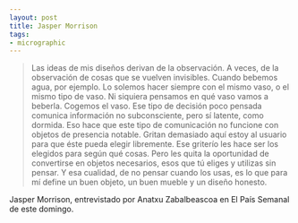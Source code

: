 ```yaml
---
layout: post
title: Jasper Morrison
tags:
- micrographic
---
```

<blockquote>Las ideas de mis diseños derivan de la observación. A veces, de la observación de cosas que se vuelven invisibles. Cuando bebemos agua, por ejemplo. Lo solemos hacer siempre con el mismo vaso, o el mismo tipo de vaso. Ni siquiera pensamos en qué vaso vamos a beberla. Cogemos el vaso. Ese tipo de decisión poco pensada comunica información no subconsciente, pero sí latente, como dormida. Eso hace que este tipo de comunicación no funcione con objetos de presencia notable. Gritan demasiado aquí estoy al usuario para que éste pueda elegir libremente. Ese griterío les hace ser los elegidos para según qué cosas. Pero les quita la oportunidad de convertirse en objetos necesarios, esos que tú eliges y utilizas sin pensar. Y esa cualidad, de no pensar cuando los usas, es lo que para mí define un buen objeto, un buen mueble y un diseño honesto.</blockquote>

Jasper Morrison, entrevistado por Anatxu Zabalbeascoa en El País Semanal de este domingo.
